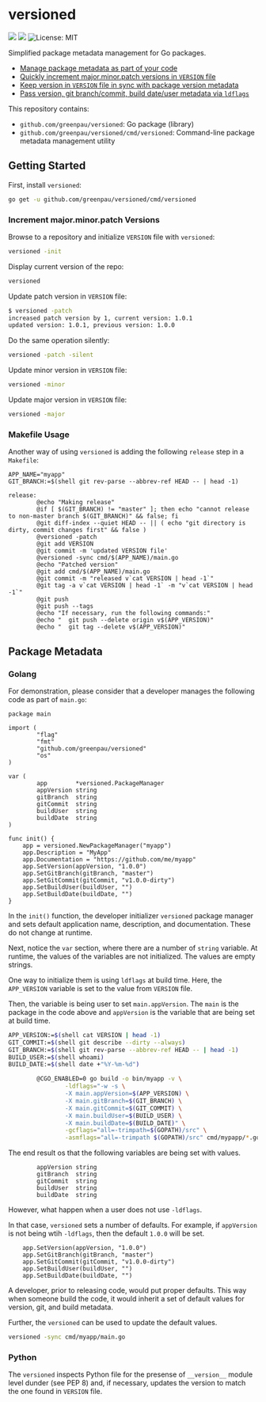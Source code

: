 # versioned

<a href="https://github.com/greenpau/versioned/actions/" target="_blank"><img src="https://github.com/greenpau/versioned/workflows/build/badge.svg?branch=master"></a>
<a href="https://pkg.go.dev/github.com/greenpau/versioned" target="_blank"><img src="https://img.shields.io/badge/godoc-reference-blue.svg"></a>
![License: MIT](https://img.shields.io/badge/License-MIT-blue.svg)

Simplified package metadata management for Go packages.

* [Manage package metadata as part of your code](#package-metadata)
* [Quickly increment major.minor.patch versions in `VERSION` file](#increment-majorminorpatch-versions)
* [Keep version in `VERSION` file in sync with package version metadata](#package-metadata)
* [Pass version, git branch/commit, build date/user metadata via `ldflags`](#package-metadata)

This repository contains:

* `github.com/greenpau/versioned`: Go package (library)
* `github.com/greenpau/versioned/cmd/versioned`: Command-line
  package metadata management utility

## Getting Started

First, install `versioned`:

```bash
go get -u github.com/greenpau/versioned/cmd/versioned
```

### Increment major.minor.patch Versions

Browse to a repository and initialize `VERSION` file with `versioned`:

```bash
versioned -init
```

Display current version of the repo:

```bash
versioned
```

Update patch version in `VERSION` file:

```bash
$ versioned -patch
increased patch version by 1, current version: 1.0.1
updated version: 1.0.1, previous version: 1.0.0
```

Do the same operation silently:

```bash
versioned -patch -silent
```

Update minor version in `VERSION` file:

```bash
versioned -minor
```

Update major version in `VERSION` file:

```bash
versioned -major
```

### Makefile Usage

Another way of using `versioned` is adding the following
`release` step in a `Makefile`:

```
APP_NAME="myapp"
GIT_BRANCH:=$(shell git rev-parse --abbrev-ref HEAD -- | head -1)

release:
        @echo "Making release"
        @if [ $(GIT_BRANCH) != "master" ]; then echo "cannot release to non-master branch $(GIT_BRANCH)" && false; fi
        @git diff-index --quiet HEAD -- || ( echo "git directory is dirty, commit changes first" && false )
        @versioned -patch
        @git add VERSION
        @git commit -m 'updated VERSION file'
        @versioned -sync cmd/$(APP_NAME)/main.go
        @echo "Patched version"
        @git add cmd/$(APP_NAME)/main.go
        @git commit -m "released v`cat VERSION | head -1`"
        @git tag -a v`cat VERSION | head -1` -m "v`cat VERSION | head -1`"
        @git push
        @git push --tags
        @echo "If necessary, run the following commands:"
        @echo "  git push --delete origin v$(APP_VERSION)"
        @echo "  git tag --delete v$(APP_VERSION)"
```

## Package Metadata

### Golang

For demonstration, please consider that a developer manages the following
code as part of `main.go`:

```golang
package main

import (
        "flag"
        "fmt"
        "github.com/greenpau/versioned"
        "os"
)

var (
        app        *versioned.PackageManager
        appVersion string
        gitBranch  string
        gitCommit  string
        buildUser  string
        buildDate  string
)

func init() {
    app = versioned.NewPackageManager("myapp")
    app.Description = "MyApp"
    app.Documentation = "https://github.com/me/myapp"
    app.SetVersion(appVersion, "1.0.0")
    app.SetGitBranch(gitBranch, "master")
    app.SetGitCommit(gitCommit, "v1.0.0-dirty")
    app.SetBuildUser(buildUser, "")
    app.SetBuildDate(buildDate, "")
}
```

In the `init()` function, the developer initializer `versioned` package
manager and sets default application name, description, and documentation.
These do not change at runtime.

Next, notice the `var` section, where there are a number of `string`
variable. At runtime, the values of the variables are not initialized.
The values are empty strings.

One way to initialize them is using `ldflags` at build time.
Here, the `APP_VERSION` variable is set to the value from
`VERSION` file.

Then, the variable is being user to set `main.appVersion`.
The `main` is the package in the code above and `appVersion`
is the variable that are being set at build time.

```bash
APP_VERSION:=$(shell cat VERSION | head -1)
GIT_COMMIT:=$(shell git describe --dirty --always)
GIT_BRANCH:=$(shell git rev-parse --abbrev-ref HEAD -- | head -1)
BUILD_USER:=$(shell whoami)
BUILD_DATE:=$(shell date +"%Y-%m-%d")

        @CGO_ENABLED=0 go build -o bin/myapp -v \
                -ldflags="-w -s \
                -X main.appVersion=$(APP_VERSION) \
                -X main.gitBranch=$(GIT_BRANCH) \
                -X main.gitCommit=$(GIT_COMMIT) \
                -X main.buildUser=$(BUILD_USER) \
                -X main.buildDate=$(BUILD_DATE)" \
                -gcflags="all=-trimpath=$(GOPATH)/src" \
                -asmflags="all=-trimpath $(GOPATH)/src" cmd/mypapp/*.go
```

The end result os that the following variables are being set with values.

```golang
        appVersion string
        gitBranch  string
        gitCommit  string
        buildUser  string
        buildDate  string
```

However, what happen when a user does not use `-ldflags`.

In that case, `versioned` sets a number of defaults. For example,
if `appVersion` is not being wtih `-ldflags`, then the default
`1.0.0` will be set.

```golang
    app.SetVersion(appVersion, "1.0.0")
    app.SetGitBranch(gitBranch, "master")
    app.SetGitCommit(gitCommit, "v1.0.0-dirty")
    app.SetBuildUser(buildUser, "")
    app.SetBuildDate(buildDate, "")
```

A developer, prior to releasing code, would put proper defaults.
This way when someone build the code, it would inherit a set of
default values for version, git, and build metadata.

Further, the `versioned` can be used to update the default values.

```bash
versioned -sync cmd/myapp/main.go
```

### Python

The `versioned` inspects Python file for the presense of `__version__` module
level dunder (see PEP 8) and, if necessary, updates the version to match the
one found in `VERSION` file.
